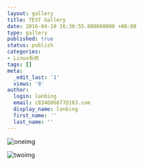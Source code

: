 ```yaml
---
layout: gallery
title: TEST Gallery
date: 2016-04-10 16:30:55.000000000 +08:00
type: gallery
published: true
status: publish
categories:
- Linux系统
tags: []
meta:
  _edit_last: '1'
  views: '8'
author:
  login: lanbing
  email: c834606877@163.com
  display_name: lanbing
  first_name: ''
  last_name: ''
---
```


![oneimg](http://imglf1.nosdn.127.net/img/Z3ZvNUFuRWljSU5CVjVWV2w3YnVBcGhGajc1d3VxY0puNSt0amZONnBtdG80bTVTVUo1MGtBPT0.jpg?imageView&amp;thumbnail=2000y1500&amp;type=jpg&amp;quality=96&amp;stripmeta=0&amp;type=jpg)

![twoimg](http://imglf.nosdn.127.net/img/Z3ZvNUFuRWljSU5CVjVWV2w3YnVBaVp2YnRvcFdFbHVva3B4QU01RWhKM3hiZEc4ZEs1QmhnPT0.jpg?imageView&amp;thumbnail=2000y1500&amp;type=jpg&amp;quality=96&amp;stripmeta=0&amp;type=jpg)
